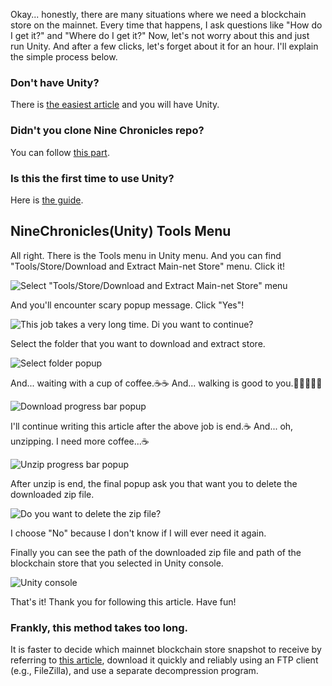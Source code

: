 Okay... honestly, there are many situations where we need a blockchain store on the mainnet.
Every time that happens, I ask questions like "How do I get it?" and "Where do I get it?"
Now, let's not worry about this and just run Unity. And after a few clicks, let's forget about it for an hour. I'll explain the simple process below.

### Don't have Unity?

There is [the easiest article](./playing-the-nine-chronicles-main-network-with-the-unity-editor#install-unity) and you will have Unity.

### Didn't you clone Nine Chronicles repo?

You can follow [this part](./playing-the-nine-chronicles-main-network-with-the-unity-editor#prepare-the-nine-chronicles-repository).

### Is this the first time to use Unity?

Here is [the guide](./playing-the-nine-chronicles-main-network-with-the-unity-editor#open-the-nine-chronicles-project-with-the-unity-hub).

## NineChronicles(Unity) Tools Menu

All right. There is the Tools menu in Unity menu. And you can find "Tools/Store/Download and Extract Main-net Store" menu. Click it!

![Select "Tools/Store/Download and Extract Main-net Store" menu](/images/en/forum-trunk/how-to-get-mainnets-blockchain-store-w-unity-tools/image.png)

And you'll encounter scary popup message. Click "Yes"!

![This job takes a very long time. Di you want to continue?](/images/en/forum-trunk/how-to-get-mainnets-blockchain-store-w-unity-tools/image-1.png)

Select the folder that you want to download and extract store.

![Select folder popup](/images/en/forum-trunk/how-to-get-mainnets-blockchain-store-w-unity-tools/image-2.png)

And... waiting with a cup of coffee.☕☕
And... walking is good to you.🚶🚶‍♂️🚶‍♀️

![Download progress bar popup](/images/en/forum-trunk/how-to-get-mainnets-blockchain-store-w-unity-tools/image-3.png)

I'll continue writing this article after the above job is end.☕
And... oh, unzipping. I need more coffee...☕

![Unzip progress bar popup](/images/en/forum-trunk/how-to-get-mainnets-blockchain-store-w-unity-tools/image-4.png)

After unzip is end, the final popup ask you that want you to delete the downloaded zip file.

![Do you want to delete the zip file?](/images/en/forum-trunk/how-to-get-mainnets-blockchain-store-w-unity-tools/image-5.png)

I choose "No" because I don't know if I will ever need it again.

Finally you can see the path of the downloaded zip file and path of the blockchain store that you selected in Unity console.

![Unity console](/images/en/forum-trunk/how-to-get-mainnets-blockchain-store-w-unity-tools/image-6.png)

That's it! Thank you for following this article. Have fun!

### Frankly, this method takes too long.

It is faster to decide which mainnet blockchain store snapshot to receive by referring to [this article](./replay-of-transactions-incorporated-into-blocks#preparing-the-blockchain), download it quickly and reliably using an FTP client (e.g., FileZilla), and use a separate decompression program.

